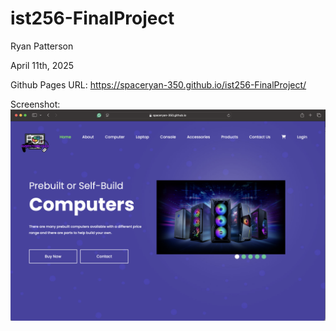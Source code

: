 # ist256-FinalProject

Ryan Patterson

April 11th, 2025

Github Pages URL: https://spaceryan-350.github.io/ist256-FinalProject/

Screenshot:
![plot](FinalProject.png)